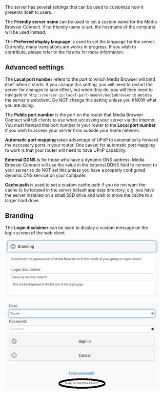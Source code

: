 The server has several settings that can be used to customize how it presents itself to users.

The **Friendly server name** can be used to set a custom name for the Media Browser Connect. If no friendly name is set, the hostname of the computer will be used instead.

The **Preferred display language** is used to set the language for the server. Currently, many translations are works in progress. If you wish to contribute, please refer to the forums for more information.

## Advanced settings

The **Local port number** refers to the port to which Media Browser will bind itself when it starts. If you change this setting, you will need to restart the server for changes to take effect, but when they do, you will then need to navigate to ```http://server-ip:local-port-number/mediabrowser``` to access the server's webclient. Do NOT change this setting unless you KNOW what you are doing.

The **Public port number** is the port on the router that Media Browser Connect will tell clients to use when accessing your server via the internet. You must forward this port number in your router to the **Local port number** if you wish to access your server from outside your home network.

**Automatic port mapping** takes advantage of UPnP to automatically forward the necessary ports in your router. One caveat for automatic port mapping to work is that your router will need to have UPnP capability.

**External DDNS** is for those who have a dynamic DNS address. Media Browser Connect will use the value in the external DDNS field to connect to your server so do NOT set this unless you have a properly configured dynamic DNS service on your computer.

**Cache path** is used to set a custom cache path if you do not want the cache to be located in the server default app data directory, e.g. you have the server installed on a small SSD drive and wish to move the cache to a larger hard drive.

## Branding

The **Login disclaimer** can be used to display a custom message on the login screen of the web client.

![](images/server/serversettings1.png)

![](images/server/serversettings2.png)